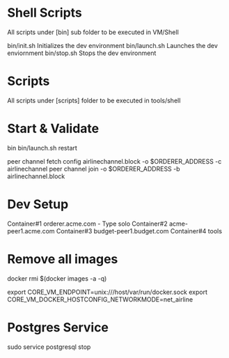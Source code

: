 Shell Scripts
=============
All scripts under [bin] sub folder to be executed in VM/Shell

bin/init.sh         Initializes the dev environment
bin/launch.sh       Launches the dev enviornment
bin/stop.sh         Stops the dev environment

Scripts
=======
All scripts under [scripts] folder to be executed in tools/shell

Start & Validate
================
bin
bin/launch.sh restart




peer channel fetch config airlinechannel.block -o $ORDERER_ADDRESS -c airlinechannel
peer channel join -o $ORDERER_ADDRESS -b  airlinechannel.block


Dev Setup
=========
Container#1   orderer.acme.com
    - Type solo
Container#2   acme-peer1.acme.com
Container#3   budget-peer1.budget.com
Container#4   tools

Remove all images
=================
docker rmi  $(docker images -a -q)

export CORE_VM_ENDPOINT=unix:///host/var/run/docker.sock
export  CORE_VM_DOCKER_HOSTCONFIG_NETWORKMODE=net_airline


Postgres Service
================
sudo service postgresql stop